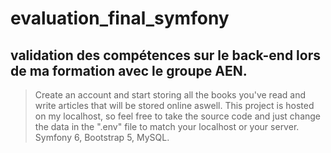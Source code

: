 ﻿# evaluation_final_symfony
## validation des compétences sur le back-end lors de ma formation avec le groupe AEN.
> Create an account and start storing all the books you've read and write articles that will be stored online aswell.
> This project is hosted on my localhost, so feel free to take the source code and just change the data in the ".env" file to match your localhost or your server.
> Symfony 6, Bootstrap 5, MySQL.
